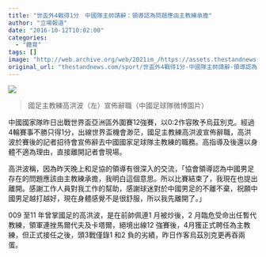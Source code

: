 ```yaml
---
title: "世盃外4戰得1分　中國隊主帥請辭：領導認為問題應由主教練承擔"
author: "立場報道"
date: "2016-10-12T10:02:00"
categories:
  - "體育"
tags: []
image: "http://web.archive.org/web/2021im_/https://assets.thestandnews.com/media/photos/70ccb53fgw1f8nkvg4yybj21kw10dn6x_W76VK.jpg"
original_url: "thestandnews.com/sport/世盃外4戰得1分-中國隊主帥請辭-領導認為問題應由主教練承擔"
---
```

![](http://web.archive.org/web/2021im_/https://assets.thestandnews.com/media/photos/70ccb53fgw1f8nkvg4yybj21kw10dn6x_W76VK.jpg)
> 國足主教練高洪波（左）宣佈辭職（中國足球隊微博圖片）

中國國家隊昨日出戰世界盃亞洲區外圍賽12強賽，以0:2作容敗予烏茲別克。經過4輪賽事不勝只得1分，出線世界盃機會渺茫，國足主教練高洪波宣佈辭職，高洪波於賽後的記者招待會宣佈辭去中國國家足球隊主教練的職務。高指導及後還以身體不適為理由，直接離開記者會現場。

高洪波稱，因為昨天晚上和足協的領導有很深入的交流，「協會領導認為中國男足存在的問題應該由主教練承擔，我明白這個意思。所以比賽結束了，我現在也提出離開。感謝工作人員對我工作的幫助，感謝球迷對於中國男足的不離不棄，祝願中國男足越打越好，現在身體感覺不是很舒服，所以我先離開了。」

009 至11 年曾掌國足的高洪波，是在前帥佩連1 月被炒後，2 月臨危受命出任暫代教練，領軍連挫馬爾代夫及卡塔爾，絕境出線12 強賽後，4月獲正式聘任為主教練，但正式接任之後，頭3戰僅錄1 和2 負的劣績，昨日作客烏茲別克更再吞兩蛋。